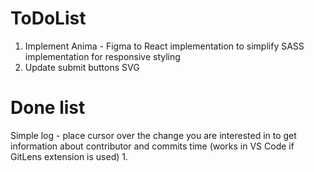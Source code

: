 # ToDoList
1. Implement Anima - Figma to React implementation to simplify SASS implementation for responsive styling
2. Update submit buttons SVG

# Done list
Simple log - place cursor over the change you are interested in to get information about contributor and commits time (works in VS Code if GitLens extension is used)
1. 